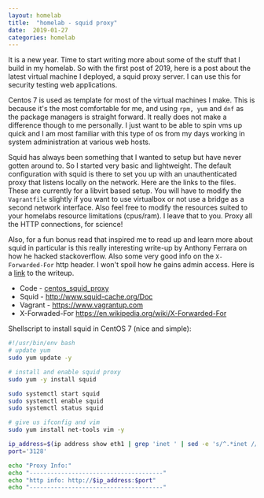 ```yaml
---
layout: homelab
title:  "homelab - squid proxy"
date:  2019-01-27
categories: homelab
---
```


It is a new year. Time to start writing more about some of the stuff that I build in my
homelab. So with the first post of 2019, here is a post about the latest virtual machine I deployed, a squid proxy server. I can use this for security testing web applications.

Centos 7 is used as template for most of the virtual machines I make. This is because it's the most comfortable for me, and using `rpm, yum` and `dnf` as the package
managers is straight forward. It really does not make a difference though to me personally. I just want to be able to spin vms up quick and I am most familiar with this type of os from my days working in system administration at various web hosts.

Squid has always been something that I wanted to setup but have never gotten around to.
So I started very basic and lightweight. The default configuration with squid is there to set you up with an unauthenticated proxy that listens locally on the network. Here are the links to the files. These are currently for a libvirt based setup. You will have to modify the `Vagrantfile` slightly if you want to use virtualbox or
not use a bridge as a second network interface. Also feel free to modify the resources suited to your homelabs resource limitations (cpus/ram). I leave that to you. Proxy all
the HTTP connections, for science!

Also, for a fun bonus read that inspired me to read up and learn more about
squid in particular is this really interesting write-up by Anthony Ferrara on how he hacked stackoverflow. Also some very good info on the `X-Forwarded-For` http header. I won't spoil how he gains admin access. Here is a [link](https://blog.ircmaxell.com/2012/11/anatomy-of-attack-how-i-hacked.html) to the writeup.
* Code - [centos_squid_proxy](https://git.mcdevitt.tech/bpmcdevitt/homelab_scripts/tree/master/vagrant/centos_squid_proxy)
* Squid - <http://www.squid-cache.org/Doc>
* Vagrant - <https://www.vagrantup.com>
* X-Forwaded-For <https://en.wikipedia.org/wiki/X-Forwarded-For>

Shellscript to install squid in CentOS 7 (nice and simple):
```bash
#!/usr/bin/env bash
# update yum
sudo yum update -y

# install and enable squid proxy
sudo yum -y install squid

sudo systemctl start squid
sudo systemctl enable squid
sudo systemctl status squid

# give us ifconfig and vim
sudo yum install net-tools vim -y

ip_address=$(ip address show eth1 | grep 'inet ' | sed -e 's/^.*inet //' -e 's/\/.*$//')
port='3128'

echo "Proxy Info:"
echo "--------------------------------------"
echo "http info: http://$ip_address:$port"
echo "--------------------------------------"
```
